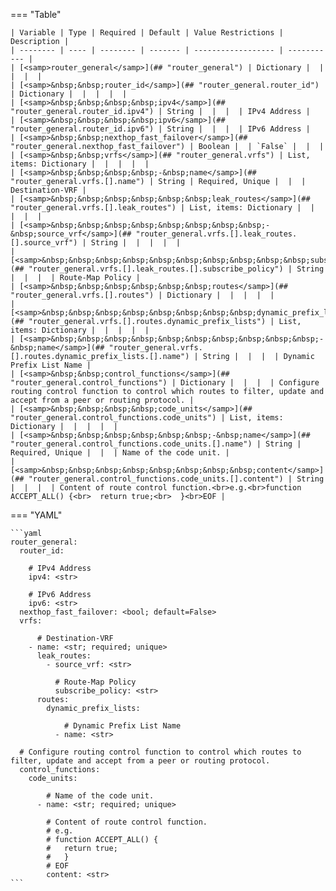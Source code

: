 <!--
  ~ Copyright (c) 2024 Arista Networks, Inc.
  ~ Use of this source code is governed by the Apache License 2.0
  ~ that can be found in the LICENSE file.
  -->
=== "Table"

    | Variable | Type | Required | Default | Value Restrictions | Description |
    | -------- | ---- | -------- | ------- | ------------------ | ----------- |
    | [<samp>router_general</samp>](## "router_general") | Dictionary |  |  |  |  |
    | [<samp>&nbsp;&nbsp;router_id</samp>](## "router_general.router_id") | Dictionary |  |  |  |  |
    | [<samp>&nbsp;&nbsp;&nbsp;&nbsp;ipv4</samp>](## "router_general.router_id.ipv4") | String |  |  |  | IPv4 Address |
    | [<samp>&nbsp;&nbsp;&nbsp;&nbsp;ipv6</samp>](## "router_general.router_id.ipv6") | String |  |  |  | IPv6 Address |
    | [<samp>&nbsp;&nbsp;nexthop_fast_failover</samp>](## "router_general.nexthop_fast_failover") | Boolean |  | `False` |  |  |
    | [<samp>&nbsp;&nbsp;vrfs</samp>](## "router_general.vrfs") | List, items: Dictionary |  |  |  |  |
    | [<samp>&nbsp;&nbsp;&nbsp;&nbsp;-&nbsp;name</samp>](## "router_general.vrfs.[].name") | String | Required, Unique |  |  | Destination-VRF |
    | [<samp>&nbsp;&nbsp;&nbsp;&nbsp;&nbsp;&nbsp;leak_routes</samp>](## "router_general.vrfs.[].leak_routes") | List, items: Dictionary |  |  |  |  |
    | [<samp>&nbsp;&nbsp;&nbsp;&nbsp;&nbsp;&nbsp;&nbsp;&nbsp;-&nbsp;source_vrf</samp>](## "router_general.vrfs.[].leak_routes.[].source_vrf") | String |  |  |  |  |
    | [<samp>&nbsp;&nbsp;&nbsp;&nbsp;&nbsp;&nbsp;&nbsp;&nbsp;&nbsp;&nbsp;subscribe_policy</samp>](## "router_general.vrfs.[].leak_routes.[].subscribe_policy") | String |  |  |  | Route-Map Policy |
    | [<samp>&nbsp;&nbsp;&nbsp;&nbsp;&nbsp;&nbsp;routes</samp>](## "router_general.vrfs.[].routes") | Dictionary |  |  |  |  |
    | [<samp>&nbsp;&nbsp;&nbsp;&nbsp;&nbsp;&nbsp;&nbsp;&nbsp;dynamic_prefix_lists</samp>](## "router_general.vrfs.[].routes.dynamic_prefix_lists") | List, items: Dictionary |  |  |  |  |
    | [<samp>&nbsp;&nbsp;&nbsp;&nbsp;&nbsp;&nbsp;&nbsp;&nbsp;&nbsp;&nbsp;-&nbsp;name</samp>](## "router_general.vrfs.[].routes.dynamic_prefix_lists.[].name") | String |  |  |  | Dynamic Prefix List Name |
    | [<samp>&nbsp;&nbsp;control_functions</samp>](## "router_general.control_functions") | Dictionary |  |  |  | Configure routing control function to control which routes to filter, update and accept from a peer or routing protocol. |
    | [<samp>&nbsp;&nbsp;&nbsp;&nbsp;code_units</samp>](## "router_general.control_functions.code_units") | List, items: Dictionary |  |  |  |  |
    | [<samp>&nbsp;&nbsp;&nbsp;&nbsp;&nbsp;&nbsp;-&nbsp;name</samp>](## "router_general.control_functions.code_units.[].name") | String | Required, Unique |  |  | Name of the code unit. |
    | [<samp>&nbsp;&nbsp;&nbsp;&nbsp;&nbsp;&nbsp;&nbsp;&nbsp;content</samp>](## "router_general.control_functions.code_units.[].content") | String |  |  |  | Content of route control function.<br>e.g.<br>function ACCEPT_ALL() {<br>  return true;<br>  }<br>EOF |

=== "YAML"

    ```yaml
    router_general:
      router_id:

        # IPv4 Address
        ipv4: <str>

        # IPv6 Address
        ipv6: <str>
      nexthop_fast_failover: <bool; default=False>
      vrfs:

          # Destination-VRF
        - name: <str; required; unique>
          leak_routes:
            - source_vrf: <str>

              # Route-Map Policy
              subscribe_policy: <str>
          routes:
            dynamic_prefix_lists:

                # Dynamic Prefix List Name
              - name: <str>

      # Configure routing control function to control which routes to filter, update and accept from a peer or routing protocol.
      control_functions:
        code_units:

            # Name of the code unit.
          - name: <str; required; unique>

            # Content of route control function.
            # e.g.
            # function ACCEPT_ALL() {
            #   return true;
            #   }
            # EOF
            content: <str>
    ```
